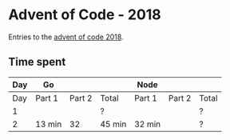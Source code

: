 # Advent of Code - 2018
Entries to the [advent of code 2018](https://adventofcode.com/2018).

## Time spent



| Day | Go     |        |        | Node   |        |       |
|-----|--------|--------|--------|--------|--------|-------|
| Day | Part 1 | Part 2 | Total  | Part 1 | Part 2 | Total |
| 1   |        |        | ?      |        |        | ?     |
| 2   | 13 min | 32     | 45 min | 32 min |        | ?     |
